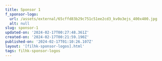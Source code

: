 ```yaml
---
title: Sponsor 1
f_sponsor-logo:
  url: /assets/external/65cffd83b29c751c51ee2cd3_kv0o3ejs_400x400.jpg
  alt: null
slug: sponsor-1
updated-on: '2024-02-17T00:27:48.361Z'
created-on: '2024-02-17T00:21:59.190Z'
published-on: '2024-02-17T01:10:26.107Z'
layout: '[filhk-sponsor-logos].html'
tags: filhk-sponsor-logos
---
```



